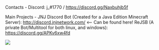 Contacts - 
Discord: j_#1770 / https://discord.gg/Naxbuhjb5f

Main Projects - 
JNJ Discord Bot (Created for a Java Edition Minecraft Server): http://discord.jnjnetwork.com/ <-- Can be found here!
ReJSB (A private Bot/Multitool for both linux, and windows): https://discord.gg/APKv6xw4fd

![](https://komarev.com/ghpvc/?username=PythonJoshua&style=flat-square)
